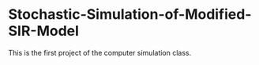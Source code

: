 # Stochastic-Simulation-of-Modified-SIR-Model
This is the first project of the computer simulation class.
